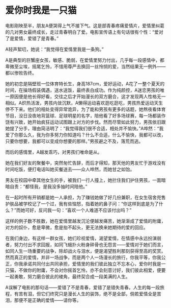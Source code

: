 # 爱你时我是一只猫

电影刚映至半，朋友A便哭得上气不接下气。这是部青春疼痛爱情片，爱情里纠葛的几对男女最终成长，走过青春明白了爱。电影宣传语上有句话很有个性：“爱对了是爱情，爱错了是青春。” 

A轻声絮叨，她说：“我觉得在爱情里我是一条狗。” 

A是典型的巨蟹座女孩，敏感、脆弱，在爱情里努力付出，几乎每一段感情中，都卑微至尘埃，摇尾乞怜，不惜用尊严去换回一丝怜悯的爱，当然结果无一例外——都以惨败告终。 

她的初恋是隔壁班一位体育特长生，身高187cm，爱好运动，A花了一整个夏天的时间，在操场假装偶遇，送水送饭，最终表白成功。作为纯颜控，A迷恋男孩的唯一原因便是他长得好看，交往之后才开始漫长的双方磨合，这才发现两人性格无一相似。A炽热活泼，男孩内敛沉默，A懒得运动喜欢逛吃逛吃，男孩热爱运动天生停不下来。他们的相处变得异常诡异，为了能和男孩有更多的话题，她熬夜看体育节目，没日没夜地背篮球、足球明星的名字，陪他看了好多场球赛，每一场都装作饶有兴致，她开始疯狂运动试图跟上对方的步伐。然而尽管如此努力，男孩依旧跟她提了分手，理由简洁明了：“我觉得我们很不合适，相处并不愉快。”A哗然：“我爱了你那么久，我为你多努力你知道吗？什么不合适，什么不愉快，我都可以改，只要你想要，我都可以变成你想要的那样。”男孩避之不及，落荒而逃。 

而后的感情里，A越发乖巧，对男孩们唯命是从。 

她在我们好友的聚餐中，突然匆忙告辞，而后才得知，那天他的男友忙于游戏没有时间吃饭，便打电话叫她买餐送去——众人哗然，而她甘之如饴。 

男友在校园中牵其他女生的手，被我们一行人撞上，她拦住我们护住男孩，一面暗暗自责：“都怪我，是我没多抽时间陪他。” 

在一起时所有开销都是她一人承担，为了赚钱她做了好几份兼职，在女生宿舍兜售护肤品被学校记了一个过，我有些恼怒，指着她的鼻子问：“你这样到底是为了什么？”而她可好，反问我一句：“喜欢一个人难道不应该付出吗？” 

这样的例子数不胜数，她在爱情里越发沉沦便越发痛苦，她渐渐成了爱情的附庸，对方的奴仆，愈是卑微，愈是抬不起头，更无法换来她期待的爱的回应。 

在我们身边，有这样一群女孩，她们珍视爱情，渴望爱情，在情感中永远扮演弱者，努力付出不求回报，如同飞蛾扑火粉身碎骨也无怨言——爱情对于她们而言，如同人生一场重要的战争，除却战火与泪水，便是渴望胜利那刻获得至高的奖赏。然而真正的爱情，并非一场战争，而是两个人一场漫长的旅行，你我平等，你我公正，你我承诺共同付出共同承担，爱情里的我们彼此独立不忘本心，爱你时我是一只猫，不做你的附庸，不会对你摇首乞怜，亦不会刻意讨好，我们彼此相爱，便要一起勇敢，努力磨合彼此的棱角，最终契合成一段美满的人生。 

A误解了电影的那句话——爱错了不是青春，爱错了是错失青春。人生的每一段旅程，有苦有泪，但它们终究只是漫长人生的装饰，绝不是全部，倘若爱情全是苦泪，那便不是正确的爱情——请你等。